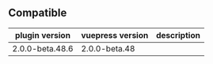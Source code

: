 ## Compatible

| plugin version  | vuepress version | description |
| --------------- | ---------------- | ----------- |
| 2.0.0-beta.48.6 | 2.0.0-beta.48    |             |
